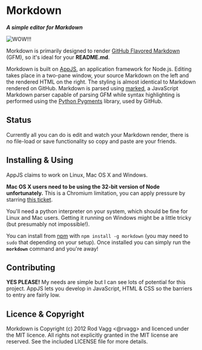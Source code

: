# Morkdown
***A simple editor for Markdown***

![WOW!!!](http://js.vagg.org/github/morkdown.png)

Morkdown is primarily designed to render [GitHub Flavored Markdown](http://github.github.com/github-flavored-markdown/) (GFM), so it's ideal for your **README.md**.

Morkdown is built on [AppJS](http://appjs.org/), an application framework for Node.js. Editing takes place in a two-pane window, your source Markdown on the left and the rendered HTML on the right. The styling is almost identical to Markdown rendered on GitHub. Markdown is parsed using [marked](https://github.com/chjj/marked), a JavaScript Markdown parser capable of parsing GFM while syntax highlighting is performed using the [Python Pygments](http://pygments.org/) library, used by GitHub.

## Status

Currently all you can do is edit and watch your Markdown render, there is no file-load or save functionality so copy and paste are your friends.

## Installing & Using

AppJS claims to work on Linux, Mac OS X and Windows.

**Mac OS X users need to be using the 32-bit version of Node unfortunately.** This is a Chromium limitation, you can apply pressure by starring [this ticket](http://code.google.com/p/chromium/issues/detail?id=18323).

You'll need a python interpreter on your system, which should be fine for Linux and Mac users. Getting it running on Windows might be a little tricky (but presumably not impossible!).

You can install from [npm](http://npmjs.org) with `npm install -g morkdown` (you may need to `sudo` that depending on your setup). Once installed you can simply run the **`morkdown`** command and you're away!

## Contributing

**YES PLEASE!** My needs are simple but I can see lots of potential for this project. AppJS lets you develop in JavaScript, HTML & CSS so the barriers to entry are fairly low.

## Licence & Copyright

Morkdown is Copyright (c) 2012 Rod Vagg <@rvagg> and licenced under the MIT licence. All rights not explicitly granted in the MIT license are reserved. See the included LICENSE file for more details.